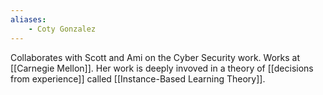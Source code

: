 ```yaml
---
aliases:
    - Coty Gonzalez
---
```


Collaborates with Scott and Ami on the Cyber Security work. Works at [[Carnegie Mellon]]. Her work is deeply invoved in a theory of [[decisions from experience]] called [[Instance-Based Learning Theory]].